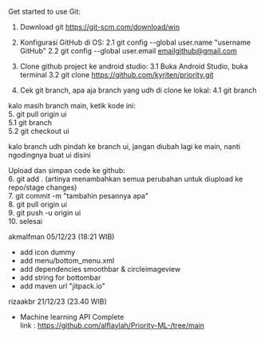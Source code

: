 Get started to use Git:

1. Download git https://git-scm.com/download/win

2. Konfigurasi GitHub di OS:
2.1 git config --global user.name "username GitHub"
2.2 git config --global user.email emailgithub@gmail.com

3. Clone github project ke android studio:
3.1 Buka Android Studio, buka terminal
3.2 git clone https://github.com/kyriten/priority.git

4. Cek git branch, apa aja branch yang udh di clone ke lokal:
4.1 git branch

kalo masih branch main, ketik kode ini: <br>
5. git pull origin ui <br>
5.1 git branch <br>
5.2 git checkout ui <br>

kalo branch udh pindah ke branch ui, jangan diubah lagi ke main, nanti ngodingnya buat ui disini

Upload dan simpan code ke github: <br>
6. git add . (artinya menambahkan semua perubahan untuk diupload ke repo/stage changes) <br>
7. git commit -m "tambahin pesannya apa" <br>
8. git pull origin ui <br>
9. git push -u origin ui <br>
10. selesai <br>

akmalfman 05/12/23 (18:21 WIB)
- add icon dummy
- add menu/bottom_menu.xml
- add dependencies smoothbar & circleimageview
- add string for bottombar
- add maven url "jitpack.io"<br>

rizaakbr 21/12/23 (23.40 WIB) <br>
- Machine learning API Complete <br>
link : https://github.com/alflaylah/Priority-ML-/tree/main
